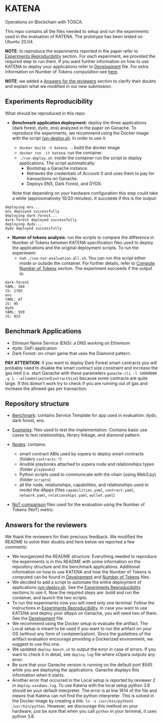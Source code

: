 # KATENA
Operations on Blockchain with TOSCA.

This repo contains all the files needed to setup and run the experiments used in the evaluation of KATENA.
The prototype has been tested on Ubuntu 20.04.

**NOTE**: to reproduce the experiments reported in the paper refer to [Experiments Reproducibility](#experiments-reproducibility) section. For each experiment, we provided the required step to run them.
If you want further information on how to use KATENA to deploy your applications refer to [Development](DEVELOPMENT.md) file. For extra information on Number of Tokens computation see [here](./NUMBER_OF_TOKENS.md).

**NOTE**: we added a [Answers for the reviewers](#answers-for-the-reviewers) section to clarify their doubts and explain what we modified in our new submission.
## Experiments Reproducibility
What should be reproduced in this repo:
- **Benchmark application deployment**: deploy the three applications (dark forest, dydx, ens) analyzed in the paper on Ganache. To reproduce the experiments, we recommend using the Docker image with the script [run-deploy.sh](./run-deploy.sh). In order to use it:
    - `docker build -t katena .`: build the docker image
    - `docker run -it katena`: run the container.
    - `./run-deploy.sh`: inside the container run the script to deploy applications. The script automatically:
        - Bootstrap a Ganache instance.
        - Retrieves the credentials of Account 0 and uses them to pay for transactions on Ganache.
        - Deploys ENS, Dark Forest, and DYDX. 
  
  Note that depending on your hardware configuration this step could take a while (approximatively 10/20 minutes).
  It succeeds if this is the output:
```
deploying ens...
ens deployed successfully
deploying dark-forest...
dark-forest deployed successfully
deploying dydx...
dydx deployed successfully
```
- **Numer of tokens analysis**: run the scripts to compare the difference in Number of Tokens between KATENA specification files used to deploy the applications and the original deployment scripts. To run the experiment:
    - run `./run-not-evaluation-all.sh`. You can run this script either inside or outside the container. For further details, refer to [Compute Number of Tokens](#compute-number-of-tokens) section.
The experiment succeeds if the output is:
```
dark-forest
YAML: 304
JS: 1765
ens
YAML: 87
JS: 95
dydx
YAML: 559
JS: 923
```



## Benchmark Applications
- Ethreum Name Service (ENS): a DNS working on Ethereum
- dydx: DeFi application
- Dark Forest: on-chain game that uses the Diamond pattern. 


**PAY ATTENTION**: if you want to deploy Dark Forest smart contracts you will probably need to disable the smart contract size constraint and increase the gas limit (i.e. start Ganache with these parameters `ganache-cli -l 10000000 -g 1 --allowUnlimitedContractSize`) because some contracts are quite large. If this doesn't work try to check if you are running out of gas and increase the allowed gas per transaction.



## Repository structure

- [Benchmark](./benchmark/): contains Service Template for app used in evaluation: dydx, dark forest, ens.

- [Examples](./examples/): files used to test the implementation. Contains basic use cases to test relationships, library linkage, and diamond pattern.

- [Nodes](./nodes/): contains:
    - smart contract ABIs used by xopera to deploy smart contracts (folders `contracts-*`)
    - Ansible playbooks attached to xopera node and relationships types (folder `playbooks`)
    - Python scripts used to communicate with the chain (using Web3.py) (folder `scripts`)
    - all the node, relationships, capabilities, and relationships used to model the dApps (files `capabilities.yaml`, `contract.yaml`, `network.yaml`, `relationships.yaml`, `wallet.yaml`)


- [NoT-comparison](./not-comparison/) files used for the evaluation using the Number of Tokens (NoT) metric.

<!-- - [Smart Contract Example](./smart-contract-example/): contains a truffle project used to test and use JS and TS capabilities to use functions of the benchmark apps -->


## Answers for the reviewers
We thank the reviewers for their precious feedback. We modified the README to solve their doubts and here below we reported a few comments:

- We reorganized the README structure. Everything needed to reproduce the experiments is in this README with some information on the repository structure and the benchmark applications. Additional information on how to use KATENA and how the Number of Tokens is computed can be found in [Development](./DEVELOPMENT.md) and [Number of Tokens](./NUMBER_OF_TOKENS.md) files.
- We decided to add a script to automate the entire deployment of applications [run-deploy.sh](./run-deploy.sh). See the [Experiments Reproducibility](#experiments-reproducibility) sections to use it. Now the required steps are: build and run the container, and launch the two scripts.
- To run the experiments now you will need only one terminal. Follow the instructions in [Experiments Reproducibility](#experiments-reproducibility). In case you want to use KATENA and deploy your dApps on Ganache, you will need two of them. See the [Development](./DEVELOPMENT.md) file.
- We recommend using the Docker setup to evaluate the artifact. The Local setup is meant to be used if you want to run the artifact on your OS (without any form of containerization). Since the guidelines of the artifact evaluation encourage providing a Dockerized environment, we suggest to use this one.
- We updated `deploy-bench.sh` to output the error in case of errors. If you want to check it in detail, see `deploy.log` file where xOpera outputs any error.
- Be sure that your Ganache version is running on the default port 8545 while you are deploying the applications. Ganache displays this information when it starts.
- Another error that occurred in the Local setup is reported by reviewer 2 in `deploy-windows.log`. To use Katena with the local setup python 3.8 should be your default interpreter. The error is at line 1614 of the file and means that Katena can not find the python interpreter. This is solved in the Docker image by creating a link: `ln -s /usr/bin/python3 /usr/bin/python`. However, we discourage this method on your hardware, just be sure that when you call `python` in your terminal, it uses python 3.8.


